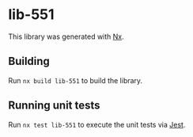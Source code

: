# lib-551

This library was generated with [Nx](https://nx.dev).

## Building

Run `nx build lib-551` to build the library.

## Running unit tests

Run `nx test lib-551` to execute the unit tests via [Jest](https://jestjs.io).
